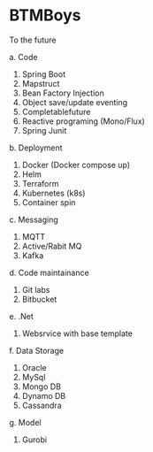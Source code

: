 # BTMBoys
To the future

a. Code
1. Spring Boot
2. Mapstruct
3. Bean Factory Injection
4. Object save/update eventing
5. Completablefuture
6. Reactive programing (Mono/Flux)
7. Spring Junit

b. Deployment
1. Docker (Docker compose up)
2. Helm
3. Terraform
4. Kubernetes (k8s)
5. Container spin

c. Messaging
1. MQTT
2. Active/Rabit MQ
3. Kafka

d. Code maintainance 
1. Git labs
2. Bitbucket

e. .Net
1. Websrvice with base template

f. Data Storage
1. Oracle
2. MySql
3. Mongo DB
4. Dynamo DB
5. Cassandra

g. Model
1. Gurobi
